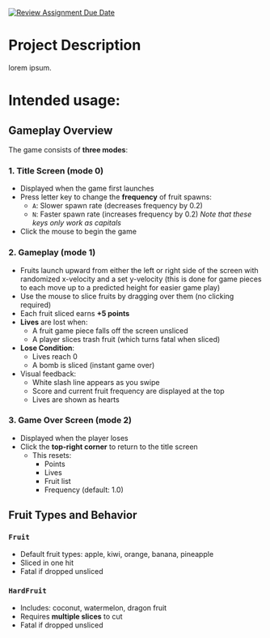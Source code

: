 [![Review Assignment Due Date](https://classroom.github.com/assets/deadline-readme-button-22041afd0340ce965d47ae6ef1cefeee28c7c493a6346c4f15d667ab976d596c.svg)](https://classroom.github.com/a/YxXKqIeT)
# Project Description

lorem ipsum.

# Intended usage:

## Gameplay Overview

The game consists of **three modes**:

### 1. **Title Screen (mode 0)**
- Displayed when the game first launches
- Press letter key to change the **frequency** of fruit spawns:
  - `A`: Slower spawn rate (decreases frequency by 0.2)
  - `N`: Faster spawn rate (increases frequency by 0.2)
  *Note that these keys only work as capitals*
- Click the mouse to begin the game
  
### 2. **Gameplay (mode 1)**
- Fruits launch upward from either the left or right side of the screen with randomized x-velocity and a set y-velocity (this is done for game pieces to each move up to a predicted height for easier game play)
- Use the mouse to slice fruits by dragging over them (no clicking required)
- Each fruit sliced earns **+5 points**
- **Lives** are lost when:
  - A fruit game piece falls off the screen unsliced
  - A player slices trash fruit (which turns fatal when sliced)
- **Lose Condition**:
  - Lives reach 0
  - A bomb is sliced (instant game over)
- Visual feedback:
  - White slash line appears as you swipe
  - Score and current fruit frequency are displayed at the top
  - Lives are shown as hearts

### 3. **Game Over Screen (mode 2)**
- Displayed when the player loses
- Click the **top-right corner** to return to the title screen
  - This resets:
    - Points
    - Lives
    - Fruit list
    - Frequency (default: 1.0)


## Fruit Types and Behavior
### `Fruit`
- Default fruit types: apple, kiwi, orange, banana, pineapple
- Sliced in one hit
- Fatal if dropped unsliced

### `HardFruit`
- Includes: coconut, watermelon, dragon fruit
- Requires **multiple slices** to cut
- Fatal if dropped unsliced


